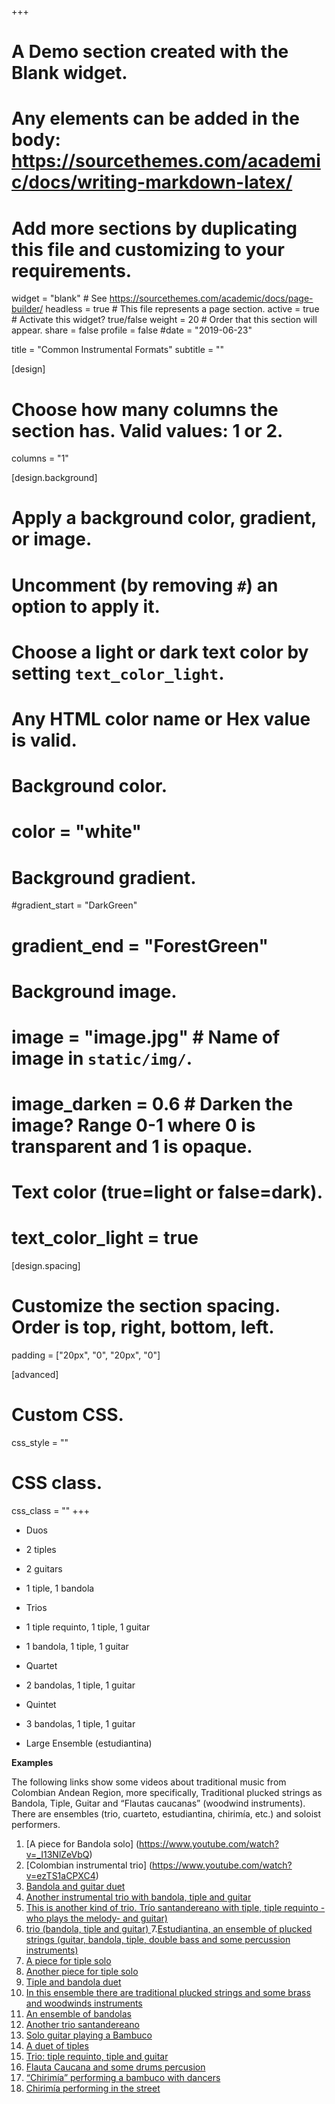 +++
# A Demo section created with the Blank widget.
# Any elements can be added in the body: https://sourcethemes.com/academic/docs/writing-markdown-latex/
# Add more sections by duplicating this file and customizing to your requirements.

widget = "blank"  # See https://sourcethemes.com/academic/docs/page-builder/
headless = true  # This file represents a page section.
active = true  # Activate this widget? true/false
weight = 20  # Order that this section will appear.
share = false
profile = false
#date = "2019-06-23"


title = "Common  Instrumental Formats"
subtitle = ""

[design]
  # Choose how many columns the section has. Valid values: 1 or 2.
  columns = "1"

[design.background]
  # Apply a background color, gradient, or image.
  #   Uncomment (by removing `#`) an option to apply it.
  #   Choose a light or dark text color by setting `text_color_light`.
  #   Any HTML color name or Hex value is valid.

  # Background color.
  # color = "white"
  
  # Background gradient.
  #gradient_start = "DarkGreen"
  # gradient_end = "ForestGreen"
  
  # Background image.
  # image = "image.jpg"  # Name of image in `static/img/`.
  # image_darken = 0.6  # Darken the image? Range 0-1 where 0 is transparent and 1 is opaque.

  # Text color (true=light or false=dark).
  # text_color_light = true

[design.spacing]
  # Customize the section spacing. Order is top, right, bottom, left.
  padding = ["20px", "0", "20px", "0"]

[advanced]
 # Custom CSS. 
 css_style = ""
 
 # CSS class.
 css_class = ""
+++


* Duos
 * 2 tiples
 * 2 guitars
 * 1 tiple, 1 bandola

* Trios
 * 1 tiple requinto, 1 tiple, 1 guitar
 * 1 bandola, 1 tiple, 1 guitar

* Quartet
 * 2 bandolas, 1 tiple, 1 guitar

* Quintet
 * 3 bandolas, 1 tiple, 1 guitar

* Large Ensemble (estudiantina)

**Examples**

 The following links show some videos about traditional music from Colombian Andean Region, more specifically, Traditional plucked strings as Bandola, Tiple, Guitar and “Flautas caucanas” (woodwind instruments). There are ensembles (trio, cuarteto, estudiantina, chirimía, etc.) and soloist performers. 
 
 1. [A piece for Bandola solo] (https://www.youtube.com/watch?v=_I13NlZeVbQ)
 2. [Colombian instrumental trio] (https://www.youtube.com/watch?v=ezTS1aCPXC4)
 3. [Bandola and guitar duet ](https://youtu.be/Ur4YciSNL2Q)
 4. [Another instrumental trio with bandola, tiple and guitar](https://www.youtube.com/watch?v=xo2jtSiirg8)  
 5. [This is another kind of trio. Trío santandereano with tiple, tiple requinto -who plays the melody- and guitar)](https://www.youtube.com/watch?v=z_QMkikkrNQ&t=466s)
 6. [trio (bandola, tiple and guitar) ](https://www.youtube.com/watch?v=F1_tNOnvlG0)
 7.[Estudiantina, an ensemble of plucked strings (guitar, bandola, tiple, double bass and some percussion instruments)](https://www.youtube.com/watch?v=ZIrVK6QYXik)
 8. [A piece for tiple solo](https://www.youtube.com/watch?v=tHv7ZwF5rrU) 
 9. [Another piece for tiple solo](https://www.youtube.com/watch?v=69n3rHrNklI)
 10. [Tiple and bandola duet](https://www.youtube.com/watch?v=fUJ7rDDUNbI)
 11. [In this ensemble there are traditional plucked strings and some brass and woodwinds instruments ](https://www.youtube.com/watch?v=dpg54YadHJ8)
 12. [An ensemble of bandolas ](https://www.youtube.com/watch?v=JBxOB_iyqcI)
 13. [Another trio santandereano](https://www.youtube.com/watch?v=x7HCZMs-J84)
 14. [Solo guitar playing a Bambuco](https://www.youtube.com/watch?v=9isddPpg8yA)
 15. [A duet of tiples](https://www.youtube.com/watch?v=cF-DmCqE9iA)
 16. [Trio: tiple requinto, tiple and guitar ](https://www.youtube.com/watch?v=yvT1GAm2tFQ) 
 17. [Flauta Caucana and some drums percusion](https://www.youtube.com/watch?v=s3keTSjBPZQ)
 18. [“Chirimía” performing a bambuco with dancers](https://www.youtube.com/watch?v=m4A1dEagH60)
 19. [Chirimía performing in the street](https://www.youtube.com/watch?v=DIaREOPsP4I)
 
